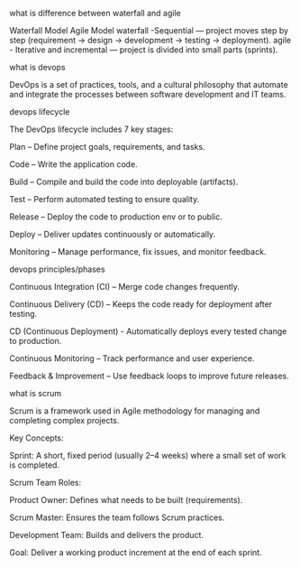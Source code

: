 what is difference between waterfall and agile 

Waterfall Model	Agile Model
waterfall -Sequential — project moves step by step (requirement → design → development → testing → deployment).	
agile - Iterative and incremental — project is divided into small parts (sprints).

what is devops 

DevOps is a set of practices, tools, and a cultural philosophy that automate and integrate the processes between software development and IT teams.

devops lifecycle

The DevOps lifecycle includes 7 key stages:

Plan – Define project goals, requirements, and tasks.

Code – Write the application code.

Build – Compile and build the code into deployable (artifacts).

Test – Perform automated testing to ensure quality.

Release – Deploy the code to production env or to public.

Deploy – Deliver updates continuously or automatically.

Monitoring – Manage performance, fix issues, and monitor feedback.


devops principles/phases 

Continuous Integration (CI) – Merge code changes frequently.

Continuous Delivery (CD) – Keeps the code ready for deployment after testing.

CD (Continuous Deployment) - Automatically deploys every tested change to production.

Continuous Monitoring – Track performance and user experience.

Feedback & Improvement – Use feedback loops to improve future releases.

what is scrum 

Scrum is a framework used in Agile methodology for managing and completing complex projects.

Key Concepts:

Sprint: A short, fixed period (usually 2–4 weeks) where a small set of work is completed.

Scrum Team Roles:

Product Owner: Defines what needs to be built (requirements).

Scrum Master: Ensures the team follows Scrum practices.

Development Team: Builds and delivers the product.


Goal: Deliver a working product increment at the end of each sprint.
